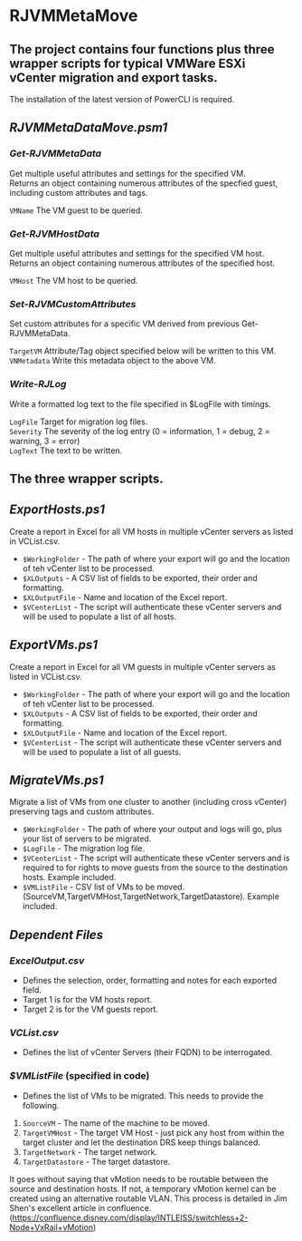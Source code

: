 # RJVMMetaMove

## The project contains four functions plus three wrapper scripts for typical VMWare ESXi vCenter migration and export tasks.
The installation of the latest version of PowerCLI is required.

## *RJVMMetaDataMove.psm1*
### *Get-RJVMMetaData*
Get multiple useful attributes and settings for the specified VM.<br>
Returns an object containing numerous attributes of the specfied guest, including custom attributes and tags.

`VMName` The VM guest to be queried.<br>

### *Get-RJVMHostData*
Get multiple useful attributes and settings for the specified VM host.<br>
Returns an object containing numerous attributes of the specified host.

`VMHost` The VM host to be queried.<br>

### *Set-RJVMCustomAttributes*
Set custom attributes for a specific VM derived from previous Get-RJVMMetaData.

`TargetVM` Attribute/Tag object specified below will be written to this VM.<br>
`VNMetadata` Write this metadata object to the above VM.<br>

### *Write-RJLog*
Write a formatted log text to the file specified in $LogFile with timings.

`LogFile` Target for migration log files.<br>
`Severity` The severity of the log entry (0 = information, 1 = debug, 2 = warning, 3 = error)<br>
`LogText` The text to be written.<br>

## The three wrapper scripts.

## *ExportHosts.ps1*
Create a report in Excel for all VM hosts in multiple vCenter servers as listed in VCList.csv.

- `$WorkingFolder` - The path of where your export will go and the location of teh vCenter list to be processed.<br>
- `$XLOutputs` - A CSV list of fields to be exported, their order and formatting.<br>
- `$XLOutputFile` - Name and location of the Excel report.<br>
- `$VCenterList` - The script will authenticate these vCenter servers and will be used to populate a list of all hosts.<br>

## *ExportVMs.ps1*
Create a report in Excel for all VM guests in multiple vCenter servers as listed in VCList.csv.

- `$WorkingFolder` - The path of where your export will go and the location of teh vCenter list to be processed.<br>
- `$XLOutputs` - A CSV list of fields to be exported, their order and formatting.<br>
- `$XLOutputFile` - Name and location of the Excel report.<br>
- `$VCenterList` - The script will authenticate these vCenter servers and will be used to populate a list of all guests.<br>

## *MigrateVMs.ps1*
Migrate a list of VMs from one cluster to another (including cross vCenter) preserving tags and custom attributes.

- `$WorkingFolder` - The path of where your output and logs will go, plus your list of servers to be migrated.<br>
- `$LogFile` - The migration log file.<br>
- `$VCenterList` -  The script will authenticate these vCenter servers and is required to for rights to  move guests from the source to the destination hosts. Example included.<br>
- `$VMListFile` - CSV list of VMs to be moved. (SourceVM,TargetVMHost,TargetNetwork,TargetDatastore). Example included.<br>

## *Dependent Files*
### *ExcelOutput.csv*
- Defines the selection, order, formatting and notes for each exported field.<br>
- Target 1 is for the VM hosts report.<br>
- Target 2 is for the VM guests report.<br>

### *VCList.csv*
- Defines the list of vCenter Servers (their FQDN) to be interrogated.

### *$VMListFile* (specified in code)
- Defines the list of VMs to be migrated.  This needs to provide the following.
1. `SourceVM` - The name of the machine to be moved.<br>
2. `TargetVMHost` - The target VM Host - just pick any host from within the target cluster and let the destination DRS keep things balanced.<br>
3. `TargetNetwork` - The target network.<br>
4. `TargetDatastore` - The target datastore.<br>

It goes without saying that vMotion needs to be routable between the source and destination hosts.  If not, a temporary vMotion kernel can be created using an alternative routable VLAN.  This process is detailed in Jim Shen's excellent article in confluence.
(https://confluence.disney.com/display/INTLEISS/switchless+2-Node+VxRail+vMotion)
